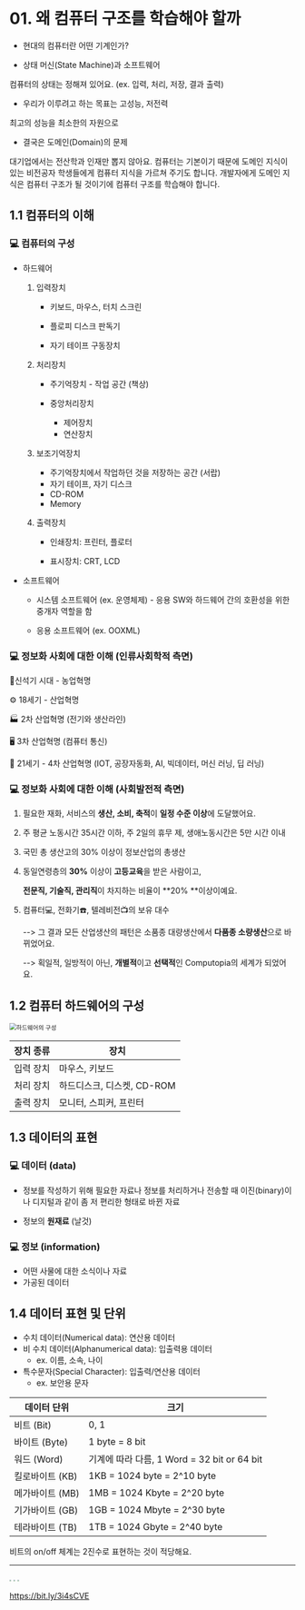 # 01. 왜 컴퓨터 구조를 학습해야 할까

- 현대의 컴퓨터란 어떤 기계인가?

- 상태 머신(State Machine)과 소프트웨어

컴퓨터의 상태는 정해져 있어요. (ex. 입력, 처리, 저장, 결과 출력)

- 우리가 이루려고 하는 목표는 고성능, 저전력

최고의 성능을 최소한의 자원으로

- 결국은 도메인(Domain)의 문제

대기업에서는 전산학과 인재만 뽑지 않아요. 컴퓨터는 기본이기 때문에 도메인 지식이 있는 비전공자 학생들에게 컴퓨터 지식을 가르쳐 주기도 합니다. 개발자에게 도메인 지식은 컴퓨터 구조가 될 것이기에 컴퓨터 구조를 학습해야 합니다.



## 1.1 컴퓨터의 이해

### :computer: **컴퓨터의 구성**

- 하드웨어

  1. 입력장치

     - 키보드, 마우스, 터치 스크린

     - 플로피 디스크 판독기

     - 자기 테이프 구동장치

  2. 처리장치

     - 주기억장치 - 작업 공간 (책상)

     - 중앙처리장치
       - 제어장치
       - 연산장치

  3. 보조기억장치 

     - 주기억장치에서 작업하던 것을 저장하는 공간 (서랍)
     - 자기 테이프, 자기 디스크
     - CD-ROM
     - Memory

  4. 출력장치

     - 인쇄장치: 프린터, 플로터

     - 표시장치: CRT, LCD

       

- 소프트웨어

  - 시스템 소프트웨어 (ex. 운영체제) - 응용 SW와 하드웨어 간의 호환성을 위한 중개자 역할을 함

  - 응용 소프트웨어 (ex. OOXML)

    

### :computer: **정보화 사회에 대한 이해** (인류사회학적 측면)

:corn:신석기 시대 - 농업혁명 

:gear: ​18세기 - 산업혁명 

:factory: ​2차 산업혁명 (전기와 생산라인) 

:desktop_computer: ​3차 산업혁명 (컴퓨터 통신) 

:robot: ​21세기 - 4차 산업혁명 (IOT, 공장자동화, AI, 빅데이터, 머신 러닝, 딥 러닝) 



### :computer: **정보화 사회에 대한 이해** (사회발전적 측면)

1. 필요한 재화, 서비스의 **생산, 소비, 축적**이 **일정 수준 이상**에 도달했어요.

2. 주 평균 노동시간 35시간 이하, 주 2일의 휴무 제, 생애노동시간은 5만 시간 이내

3. 국민 총 생산고의 30% 이상이 정보산업의 총생산

4. 동일연령층의 **30%** 이상이 **고등교육**을 받은 사람이고,

   **전문직, 기술직, 관리직**이 차지하는 비율이 **20% **이상이예요.

5. 컴퓨터:computer:, 전화기:telephone:, 텔레비전:tv:의 보유 대수

   --> 그 결과 모든 산업생산의 패턴은 소품종 대량생산에서 **다품종 소량생산**으로 바뀌었어요.

   --> 획일적, 일방적이 아닌, **개별적**이고 **선택적**인 Computopia의 세계가 되었어요.



## 1.2 컴퓨터 하드웨어의 구성



<img src="https://user-images.githubusercontent.com/58028527/96464803-39758f00-1263-11eb-91e8-5bd426b05a6b.PNG" alt="하드웨어의 구성" style="zoom:75%;" />

| 장치 종류 | 장치                       |
| --------- | -------------------------- |
| 입력 장치 | 마우스, 키보드             |
| 처리 장치 | 하드디스크, 디스켓, CD-ROM |
| 출력 장치 | 모니터, 스피커, 프린터     |



## 1.3 데이터의 표현

### :computer: 데이터 (data)

- 정보를 작성하기 위해 필요한 자료나 정보를 처리하거나 전송할 때 이진(binary)이나 디지털과 같이 좀 저 편리한 형태로 바뀐 자료

- 정보의 **원재료** (날것)

  

### :computer: 정보 (information)

- 어떤 사물에 대한 소식이나 자료
- 가공된 데이터



## 1.4 데이터 표현 및 단위

- 수치 데이터(Numerical data): 연산용 데이터
- 비 수치 데이터(Alphanumerical data): 입출력용 데이터
  - ex. 이름, 소속, 나이
- 특수문자(Special Character): 입출력/연산용 데이터
  - ex. 보안용 문자



| 데이터 단위     | 크기                                        |
| --------------- | ------------------------------------------- |
| 비트 (Bit)      | 0, 1                                        |
| 바이트 (Byte)   | 1 byte = 8 bit                              |
| 워드 (Word)     | 기계에 따라 다름, 1 Word = 32 bit or 64 bit |
| 킬로바이트 (KB) | 1KB = 1024 byte = 2^10 byte                 |
| 메가바이트 (MB) | 1MB = 1024 Kbyte = 2^20 byte                |
| 기가바이트 (GB) | 1GB = 1024 Mbyte = 2^30 byte                |
| 테라바이트 (TB) | 1TB = 1024 Gbyte = 2^40 byte                |

비트의 on/off 체계는 2진수로 표현하는 것이 적당해요. 



---

<img src="https://user-images.githubusercontent.com/58028527/96464816-3d091600-1263-11eb-87a0-a5b33d4f9e9c.jpg" style="zoom:20%;" />

<img src="https://user-images.githubusercontent.com/58028527/96464822-3f6b7000-1263-11eb-85bf-b6e2fab25d30.jpg" style="zoom:20%;" />

<img src="https://user-images.githubusercontent.com/58028527/96464828-41353380-1263-11eb-91f8-d5cb193374e1.jpg" style="zoom:20%;" />

https://bit.ly/3i4sCVE

















